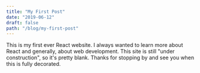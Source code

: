 ```yaml
---
title: "My First Post"
date: "2019-06-12"
draft: false
path: "/blog/my-first-post"
---
```


This is my first ever React website. I always wanted to learn more about React and generally, about web development. This site is still "under construction", so it's pretty blank. Thanks for stopping by and see you when this is fully decorated.